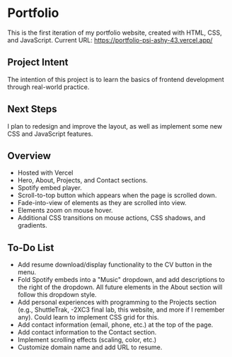 # Portfolio

This is the first iteration of my portfolio website, created with HTML, CSS, and JavaScript. Current URL: https://portfolio-psi-ashy-43.vercel.app/

## Project Intent
The intention of this project is to learn the basics of frontend development through real-world practice.

## Next Steps
I plan to redesign and improve the layout, as well as implement some new CSS and JavaScript features.

## Overview
- Hosted with Vercel
- Hero, About, Projects, and Contact sections.
- Spotify embed player.
- Scroll-to-top button which appears when the page is scrolled down.
- Fade-into-view of elements as they are scrolled into view.
- Elements zoom on mouse hover.
- Additional CSS transitions on mouse actions, CSS shadows, and gradients.

## To-Do List
- Add resume download/display functionality to the CV button in the menu.
- Fold Spotify embeds into a "Music" dropdown, and add descriptions to the right of the dropdown. All future elements in the About section will follow this dropdown style.
- Add personal experiences with programming to the Projects section (e.g., ShuttleTrak, -2XC3 final lab, this website, and more if I remember any). Could learn to implement CSS grid for this.
- Add contact information (email, phone, etc.) at the top of the page.
- Add contact information to the Contact section.
- Implement scrolling effects (scaling, color, etc.)
- Customize domain name and add URL to resume.

